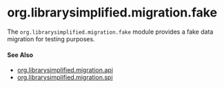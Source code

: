 org.librarysimplified.migration.fake
===

The `org.librarysimplified.migration.fake` module provides a fake
data migration for testing purposes.

#### See Also

* [org.librarysimplified.migration.api](../simplified-migration-api/README.md)
* [org.librarysimplified.migration.spi](../simplified-migration-spi/README.md)
